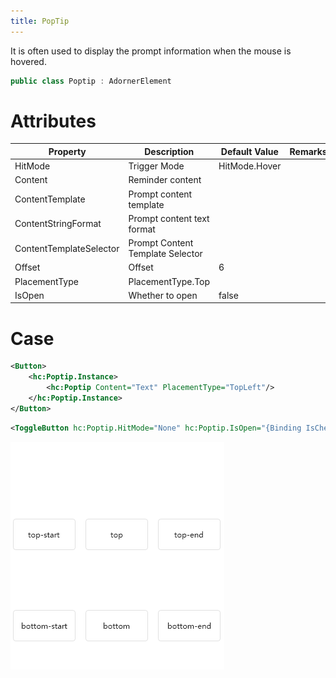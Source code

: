 ```yaml
---
title: PopTip
---
```


It is often used to display the prompt information when the mouse is hovered.

```cs
public class Poptip : AdornerElement
```

# Attributes
|Property|Description|Default Value|Remarks|
|-|-|-|-|
|HitMode|Trigger Mode|HitMode.Hover||
|Content|Reminder content|||
|ContentTemplate|Prompt content template|||
|ContentStringFormat|Prompt content text format|||
|ContentTemplateSelector|Prompt Content Template Selector|||
|Offset|Offset|6||
|PlacementType|PlacementType.Top|||
|IsOpen|Whether to open|false|||

# Case

```xml
<Button>
    <hc:Poptip.Instance>
        <hc:Poptip Content="Text" PlacementType="TopLeft"/>
    </hc:Poptip.Instance>
</Button>
```

```xml
<ToggleButton hc:Poptip.HitMode="None" hc:Poptip.IsOpen="{Binding IsChecked,RelativeSource={RelativeSource Self}}" hc:Poptip.Content="Text" hc:Poptip.Placement="RightTop"/>
```

![PopTip](https://raw.githubusercontent.com/HandyOrg/HandyOrgResource/master/HandyControl/Resources/Poptip.gif)